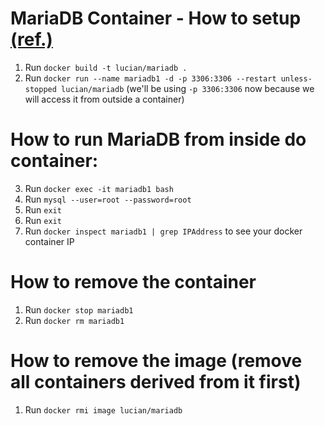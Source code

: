# MariaDB Container - How to setup [(ref.)](https://linoxide.com/containers/setup-use-mariadb-docker-container/)

1. Run ```docker build -t lucian/mariadb .```  
2. Run ```docker run --name mariadb1 -d -p 3306:3306 --restart unless-stopped lucian/mariadb```
(we'll be using ```-p 3306:3306``` now because we will access it from outside a container)

# How to run MariaDB from inside do container:
3. Run ```docker exec -it mariadb1 bash```
4. Run ```mysql --user=root --password=root```
5. Run `exit`
6. Run `exit`
7. Run ```docker inspect mariadb1 | grep IPAddress``` to see your docker container IP

# How to remove the container

1. Run ```docker stop mariadb1```
2. Run ```docker rm mariadb1```

# How to remove the image (remove all containers derived from it first)

1. Run ```docker rmi image lucian/mariadb```